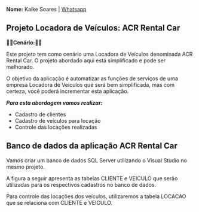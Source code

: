 **Nome:** Kaike Soares | [Whatsapp](https://api.whatsapp.com/send?phone=5511971002004>)

## Projeto Locadora de Veículos: ACR Rental Car



**💭💭Cenário:💭💭**  

Este projeto tem como cenário uma Locadora de Veículos denominada ACR Rental Car.
O projeto abordado aqui está simplificado e pode ser melhorado.

O objetivo da aplicação é automatizar as funções de serviços de uma empresa Locadora de Veículos que será bem simplificada, mas com certeza, você poderá incrementar esta aplicação.


***Para esta abordagem vamos realizar:***
- Cadastro de clientes
- Cadastro de veículos para locação
- Controle das locações realizadas

## Banco de dados da aplicação ACR Rental Car

Vamos criar um banco de dados SQL Server utilizando o Visual Studio no mesmo projeto.

A figura a seguir apresenta as tabelas CLIENTE e VEICULO que serão utilizadas para os respectivos cadastros no banco de dados.

Para controle das locações dos veículos, utilizaremos a tabela LOCACAO que se relaciona com CLIENTE e VEICULO.

